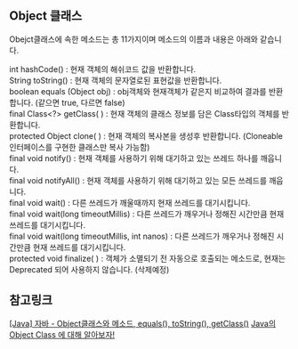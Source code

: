 ## Object 클래스
Obejct클래스에 속한 메소드는 총 11가지이며 메소드의 이름과 내용은 아래와 같습니다.

int  hashCode() :  현재 객체의 해쉬코드 값을 반환합니다. <br/>
String  toString() :  현재 객체의 문자열로된 표현값을 반환합니다.<br/>
boolean  equals (Object obj) :  obj객체와 현재객체가 같은지 비교하여 결과를 반환합니다. (같으면 true, 다르면 false)<br/>
final Class<?>  getClass( ) :  현재 객체의 클래스 정보를 담은 Class타입의 객체를 반환합니다.<br/>
protected Object  clone( ) :  현재 객체의 복사본을 생성후 반환합니다. (Cloneable 인터페이스를 구현한 클래스만 복사 가능함)<br/>
final void  notify() :  현재 객체를 사용하기 위해 대기하고 있는 쓰레드 하나를 깨웁니다.<br/>
final void  notifyAll() :  현재 객체를 사용하기 위해 대기하고 있는 모든 쓰레드를 깨웁니다.<br/>
final void  wait() :  다른 쓰레드가 깨울때까지 현재 쓰레드를 대기시킵니다.<br/>
final void  wait(long timeoutMillis) :  다른  쓰레드가 깨우거나 정해진 시간만큼 현재 쓰레드를 대기시킵니다.<br/>
final void  wait(long timeoutMillis, int nanos) :  다른  쓰레드가 깨우거나 정해진 시간만큼 현재 쓰레드를 대기시킵니다.<br/>
protected void  finalize( ) :  객체가 소멸되기 전 자동으로 호출되는 메소드로, 현재는 Deprecated 되어 사용하지 않습니다. (삭제예정)<br/>




## 참고링크
[[Java] 자바 - Object클래스와 메소드, equals(), toString(), getClass()](https://kadosholy.tistory.com/107)
[Java의 Object Class 에 대해 알아보자!](https://velog.io/@tsi0521/Java%EC%9D%98-Object-Class-%EC%97%90-%EB%8C%80%ED%95%B4-%EC%95%8C%EC%95%84%EB%B3%B4%EC%9E%90)